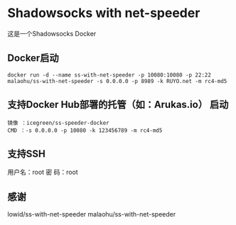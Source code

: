 # Shadowsocks with net-speeder
这是一个Shadowsocks Docker

## Docker启动

```
docker run -d --name ss-with-net-speeder -p 10080:10080 -p 22:22 malaohu/ss-with-net-speeder -s 0.0.0.0 -p 8989 -k RUYO.net -m rc4-md5
```

## 支持Docker Hub部署的托管（如：Arukas.io） 启动

```
镜像 ：icegreen/ss-speeder-docker
CMD ：-s 0.0.0.0 -p 10080 -k 123456789 -m rc4-md5
```

## 支持SSH
用户名：root
密  码：root

## 感谢
lowid/ss-with-net-speeder
malaohu/ss-with-net-speeder